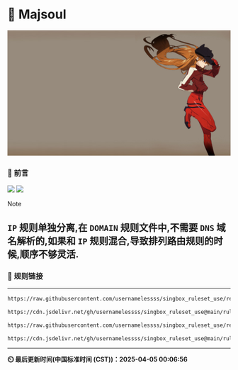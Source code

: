 
# 🧸 Majsoul
![](https://raw.githubusercontent.com/usernamelessss/picture-bed/main/images/202504042256831.jpg)
### 📣 前言
![](https://shields.io/badge/-移除重复规则-ff69b4) ![](https://shields.io/badge/-IP&nbsp;规则单独存放不与&nbsp;DOMAIN&nbsp;等混合-green)
> [!NOTE]
**`IP` 规则单独分离,在 `DOMAIN` 规则文件中,不需要 `DNS` 域名解析的,如果和 `IP` 规则混合,导致排列路由规则的时候,顺序不够灵活.**
---

###  🔗 规则链接
---

```url
https://raw.githubusercontent.com/usernamelessss/singbox_ruleset_use/refs/heads/main/rule/Majsoul/Majsoul_No_IP.json
```

```url
https://cdn.jsdelivr.net/gh/usernamelessss/singbox_ruleset_use@main/rule/Majsoul/Majsoul_No_IP.json
```

```url
https://raw.githubusercontent.com/usernamelessss/singbox_ruleset_use/refs/heads/main/rule/Majsoul/Majsoul_No_IP.srs
```

```url
https://cdn.jsdelivr.net/gh/usernamelessss/singbox_ruleset_use@main/rule/Majsoul/Majsoul_No_IP.srs
```

---
**⏲️ 最后更新时间(中国标准时间 (CST))：2025-04-05 00:06:56**
